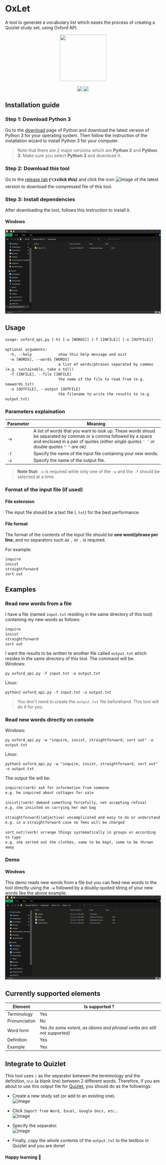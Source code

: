 # OxLet
A tool to generate a vocabulary list which eases the process of creating a Quizlet study set, using Oxford API.  

<p align="center">
  <img height=150 width=150 src="https://www.oxfordlearnersdictionaries.com/us/external/images/home_2020/OLD_home_productsOALD.png?version=2.1.31">
</p>  
<p align="center">
  <img src="https://github.com/datthinh1801/Oxford-API/actions/workflows/dependencies.yml/badge.svg">
  <img src="https://github.com/datthinh1801/OxLet/actions/workflows/functionalities.yml/badge.svg">
</p>  

## Installation guide
### Step 1: Download Python 3
Go to the [download](https://www.python.org/downloads/) page of Python and download the latest version of Python 3 for your operating system. Then follow the instruction of the installation wizard to install Python 3 for your computer.  
> Note that there are 2 major versions which are **Python 2** and **Python 3**. Make sure you select **Python 3** and download it.

### Step 2: Download this tool
Go to the [release tab](https://github.com/datthinh1801/Oxford-API/releases) ***(👈 click this)*** and click the icon ![image](https://user-images.githubusercontent.com/44528004/123025868-836fcf80-d405-11eb-9c6b-15c390b8cfb6.png) of the latest version to download the compressed file of this tool.  

### Step 3: Install dependencies
After downloading the tool, follows this instruction to install it.
#### Windows
![](https://github.com/datthinh1801/OxLet/blob/main/media/win10_install.gif)

## Usage
```
usage: oxford_api.py [-h] [-w [WORDS]] [-f [INFILE]] [-o [OUTFILE]]

optional arguments:
  -h, --help            show this help message and exit
  -w [WORDS], --words [WORDS]
                        a list of words/phrases separated by commas (e.g. sustainable, take a toll)
  -f [INFILE], --file [INFILE]
                        the name of the file to read from (e.g. newwords.txt)
  -o [OUTFILE], --output [OUTFILE]
                        the filename to write the results to (e.g. output.txt)
```  

### Parameters explaination
| Parameter | Meaning |
|---|---|
| `-w` | A list of words that you want to look up. These words shoud be separated by commas or a comma followed by a space and enclosed in a pair of quotes _(either single quotes `' '` or double quotes `" "` are ok)_. |
| `-f` | Specify the name of the input file containing your new words. |
| `-o` | Specify the name of the output file. |  

> **Note that:** `-o` is required while only one of the `-w` and the `-f` should be selected at a time.   

### Format of the input file (if used)
#### File extension
The input file should be a text file (`.txt`) for the best performance.  
#### File format
The format of the contents of the input file should be **one word/phrase per line**, and no separators such as `,` or `.` is required.  

For example:  
```
inquire
insist
straightforward
sort out
```

## Examples
### Read new words from a file
I have a file (named `input.txt` residing in the same directory of this tool) containing my new words as follows:  
```
inquire
insist
straightforward
sort out
```

I want the results to be written to another file called `output.txt` which resides in the same directory of this tool. The command will be:  
Windows:
```
py oxford_api.py -f input.txt -o output.txt
```  

Linux:
```
python3 oxford_api.py -f input.txt -o output.txt
```  

> You don't need to create the `output.txt` file beforehand. This tool will do it for you.

### Read new words directly on console
Windows:
```
py oxford_api.py -w "inquire, insist, straightforward, sort out" -o output.txt
```

Linux:
```
python3 oxford_api.py -w "inquire, insist, straightforward, sort out" -o output.txt
```  

The output file will be:
```
inquire|(verb) ask for information from someone
e.g. he inquired about cottages for sale

insist|(verb) demand something forcefully, not accepting refusal
e.g. she insisted on carrying her own bag

straightforward|(adjective) uncomplicated and easy to do or understand
e.g. in a straightforward case no fees will be charged

sort_out|(verb) arrange things systematically in groups or according to type
e.g. she sorted out the clothes, some to be kept, some to be thrown away

```  

### Demo
#### Windows
This demo reads new words from a file but you can feed new words to the tool directly using the `-w` followed by a doubly-quoted string of your new words like the above example.  
![](https://github.com/datthinh1801/OxLet/blob/main/media/OxLet_win10.gif)

## Currently supported elements
| Element | Is supported ? |
|---|---|
| Terminology | Yes |
| Pronunciation | No |
| Word form | Yes *(to some extent, as idioms and phrasal verbs are still not supported)* |
| Definition | Yes |
| Example | Yes |  

## Integrate to Quizlet
This tool uses `|` as the separator between the terminology and the definition, `n\n` (a blank line) between 2 different words. Therefore, if you are about to use this output file for [Quizlet](https://quizlet.com/latest), you should do as the followings:
- Create a new study set (or add to an existing one).  
  ![image](https://user-images.githubusercontent.com/44528004/122899307-e9ad1180-d375-11eb-91d4-45d6b24cd6ec.png)  

- Click `Import from Word, Excel, Google Docs, etc.`.  
  ![image](https://user-images.githubusercontent.com/44528004/122899407-01849580-d376-11eb-8e4c-4e4124d782a5.png)  
  
  
- Specify the separator.  
  ![image](https://user-images.githubusercontent.com/44528004/122899600-28db6280-d376-11eb-94ca-53915302f08f.png)  
  
- Finally, copy the whole contents of the `output.txt` to the textbox in Quizlet and you are done!  

#### Happy learning 🎉

